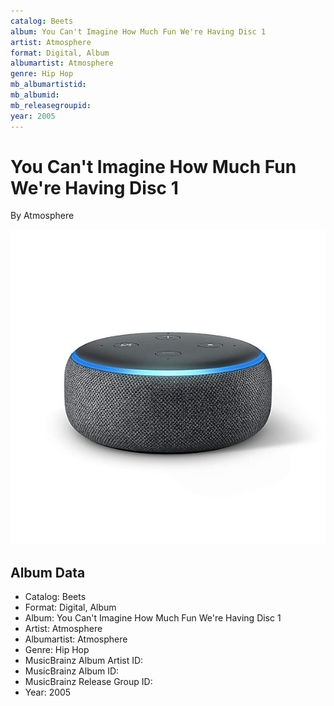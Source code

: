 ```yaml
---
catalog: Beets
album: You Can't Imagine How Much Fun We're Having Disc 1
artist: Atmosphere
format: Digital, Album
albumartist: Atmosphere
genre: Hip Hop
mb_albumartistid: 
mb_albumid: 
mb_releasegroupid: 
year: 2005
---
```


# You Can't Imagine How Much Fun We're Having Disc 1

By Atmosphere

![](../../assets/beetscovers/Atmosphere-You_Cant_Imagine_How_Much_Fun_Were_Having_Disc_1.jpg)

## Album Data

- Catalog: Beets
- Format: Digital, Album
- Album: You Can't Imagine How Much Fun We're Having Disc 1
- Artist: Atmosphere
- Albumartist: Atmosphere
- Genre: Hip Hop
- MusicBrainz Album Artist ID: 
- MusicBrainz Album ID: 
- MusicBrainz Release Group ID: 
- Year: 2005

